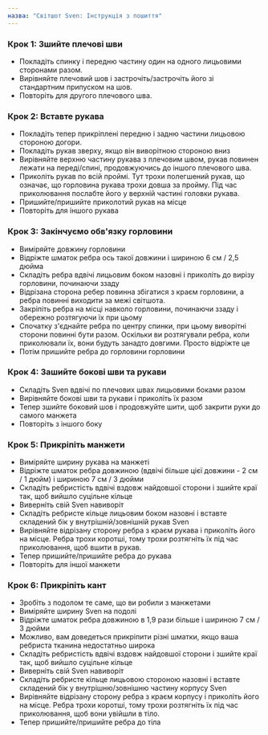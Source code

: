 ```yaml
---
назва: "Світшот Sven: Інструкція з пошиття"
---
```


### Крок 1: Зшийте плечові шви

- Покладіть спинку і передню частину один на одного лицьовими сторонами разом.
- Вирівняйте плечовий шов і застрочіть/застрочіть його зі стандартним припуском на шов.
- Повторіть для другого плечового шва.

### Крок 2: Вставте рукава

- Покладіть тепер прикріплені передню і задню частини лицьовою стороною догори.
- Покладіть рукав зверху, якщо він виворітною стороною вниз
- Вирівняйте верхню частину рукава з плечовим швом, рукав повинен лежати на переді/спині, продовжуючись до іншого плечового шва.
- Приколіть рукав по всій проймі. Тут трохи полегшений рукав, що означає, що горловина рукава трохи довша за пройму. Під час приколювання послабте його у верхній частині головки рукава.
- Пришийте/пришийте приколотий рукав на місце
- Повторіть для іншого рукава

### Крок 3: Закінчуємо обв'язку горловини

- Виміряйте довжину горловини
- Відріжте шматок ребра ось такої довжини і шириною 6 см / 2,5 дюйма
- Складіть ребра вдвічі лицьовим боком назовні і приколіть до вирізу горловини, починаючи ззаду
- Відрізана сторона ребер повинна збігатися з краєм горловини, а ребра повинні виходити за межі світшота.
- Закріпіть ребра на місці навколо горловини, починаючи ззаду і обережно розтягуючи їх при цьому
- Спочатку з'єднайте ребра по центру спинки, при цьому виворітні сторони повинні бути разом. Оскільки ви розтягували ребра, коли приколювали їх, вони будуть занадто довгими. Просто відріжте це
- Потім пришийте ребра до горловини горловини

### Крок 4: Зашийте бокові шви та рукави

- Складіть Sven вдвічі по плечових швах лицьовими боками разом
- Вирівняйте бокові шви та рукави і приколіть їх разом
- Тепер зшийте боковий шов і продовжуйте шити, щоб закрити руки до самого манжета
- Повторіть з іншого боку

### Крок 5: Прикріпіть манжети

- Виміряйте ширину рукава на манжеті
- Відріжте шматок ребра довжиною (вдвічі більше цієї довжини - 2 см / 1 дюйм) і шириною 7 см / 3 дюйми
- Складіть ребристість вдвічі вздовж найдовшої сторони і зшийте краї так, щоб вийшло суцільне кільце
- Виверніть свій Sven навиворіт
- Складіть ребристе кільце лицьовим боком назовні і вставте складений бік у внутрішній/зовнішній рукав Sven
- Вирівняйте відрізану сторону ребра з краєм рукава і приколіть його на місце. Ребра трохи коротші, тому трохи розтягніть їх під час приколювання, щоб вшити в рукав.
- Тепер пришийте/пришийте ребра до рукава
- Повторіть для іншої манжети

### Крок 6: Прикріпіть кант

- Зробіть з подолом те саме, що ви робили з манжетами
- Виміряйте ширину Sven на подолі
- Відріжте шматок ребра довжиною в 1,9 рази більше і шириною 7 см / 3 дюйми
- Можливо, вам доведеться прикріпити різні шматки, якщо ваша ребриста тканина недостатньо широка
- Складіть ребристість вдвічі вздовж найдовшої сторони і зшийте краї так, щоб вийшло суцільне кільце
- Виверніть свій Sven навиворіт
- Складіть ребристе кільце лицьовою стороною назовні і вставте складений бік у внутрішню/зовнішню частину корпусу Sven
- Вирівняйте відрізану сторону ребра з краєм корпусу і приколіть його на місце. Ребра трохи коротші, тому трохи розтягніть їх під час приколювання, щоб вони увійшли в тіло.
- Тепер пришийте/пришийте ребра до тіла
